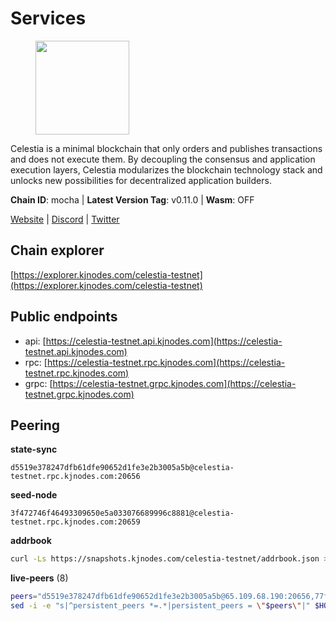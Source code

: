 # Services

<figure><img src="https://raw.githubusercontent.com/kj89/testnet_manuals/main/pingpub/logos/celestia.png" width="150" alt=""><figcaption></figcaption></figure>

Celestia is a minimal blockchain that only orders and publishes transactions and  does not execute them. By decoupling the consensus and application execution layers,  Celestia modularizes the blockchain technology stack and unlocks new possibilities  for decentralized application builders.

**Chain ID**: mocha | **Latest Version Tag**: v0.11.0 | **Wasm**: OFF

[Website](https://celestia.org) | [Discord](https://discord.gg/celestiacommunity) | [Twitter](https://twitter.com/CelestiaOrg)




## Chain explorer
[https://explorer.kjnodes.com/celestia-testnet](https://explorer.kjnodes.com/celestia-testnet)

## Public endpoints

* api: [https://celestia-testnet.api.kjnodes.com](https://celestia-testnet.api.kjnodes.com)
* rpc: [https://celestia-testnet.rpc.kjnodes.com](https://celestia-testnet.rpc.kjnodes.com)
* grpc: [https://celestia-testnet.grpc.kjnodes.com](https://celestia-testnet.grpc.kjnodes.com)

## Peering

**state-sync**

```text
d5519e378247dfb61dfe90652d1fe3e2b3005a5b@celestia-testnet.rpc.kjnodes.com:20656
```

**seed-node**

```text
3f472746f46493309650e5a033076689996c8881@celestia-testnet.rpc.kjnodes.com:20659
```

**addrbook**
```bash
curl -Ls https://snapshots.kjnodes.com/celestia-testnet/addrbook.json > $HOME/.celestia-app/config/addrbook.json
```

**live-peers** (8)
```bash
peers="d5519e378247dfb61dfe90652d1fe3e2b3005a5b@65.109.68.190:20656,77fe717fc70370c5b1782c136a5bf7ef1e1e7b5d@167.235.233.34:26656,e286b562eddc6fea1b2635f6623430225666fb2f@147.135.144.58:26656,70a4fcccfc02c8fc0172dd97def0e9d597ffa343@38.242.128.250:26656,78091973241d5638259f518f3b19f6320b7fb451@135.181.119.59:20656,e8906342e657ace92e1ed8599f0949da8dd75fbd@146.19.24.52:20656,2c93920515e53e0e08ca4bc86dd76a194ee34a29@89.117.59.233:26656,3ad7f2d36f5e15d902c7aff7a305bea40f03f95c@163.172.111.148:26656"
sed -i -e "s|^persistent_peers *=.*|persistent_peers = \"$peers\"|" $HOME/.celestia-app/config/config.toml
```
